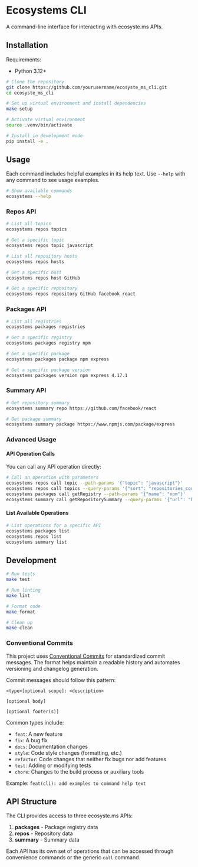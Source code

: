 # Ecosystems CLI

A command-line interface for interacting with ecosyste.ms APIs.

## Installation

Requirements:
- Python 3.12+

```bash
# Clone the repository
git clone https://github.com/yourusername/ecosyste_ms_cli.git
cd ecosyste_ms_cli

# Set up virtual environment and install dependencies
make setup

# Activate virtual environment
source .venv/bin/activate

# Install in development mode
pip install -e .
```

## Usage

Each command includes helpful examples in its help text. Use `--help` with any command to see usage examples.

```bash
# Show available commands
ecosystems --help
```

### Repos API

```bash
# List all topics
ecosystems repos topics

# Get a specific topic
ecosystems repos topic javascript

# List all repository hosts
ecosystems repos hosts

# Get a specific host
ecosystems repos host GitHub

# Get a specific repository
ecosystems repos repository GitHub facebook react
```

### Packages API

```bash
# List all registries
ecosystems packages registries

# Get a specific registry
ecosystems packages registry npm

# Get a specific package
ecosystems packages package npm express

# Get a specific package version
ecosystems packages version npm express 4.17.1
```

### Summary API

```bash
# Get repository summary
ecosystems summary repo https://github.com/facebook/react

# Get package summary
ecosystems summary package https://www.npmjs.com/package/express
```

### Advanced Usage

#### API Operation Calls

You can call any API operation directly:

```bash
# Call an operation with parameters
ecosystems repos call topic --path-params '{"topic": "javascript"}'
ecosystems repos call topics --query-params '{"sort": "repositories_count"}'
ecosystems packages call getRegistry --path-params '{"name": "npm"}'
ecosystems summary call getRepositorySummary --query-params '{"url": "https://github.com/facebook/react"}'
```

#### List Available Operations

```bash
# List operations for a specific API
ecosystems packages list
ecosystems repos list
ecosystems summary list
```

## Development

```bash
# Run tests
make test

# Run linting
make lint

# Format code
make format

# Clean up
make clean
```

### Conventional Commits

This project uses [Conventional Commits](https://www.conventionalcommits.org/) for standardized commit messages. The format helps maintain a readable history and automates versioning and changelog generation.

Commit messages should follow this pattern:
```
<type>[optional scope]: <description>

[optional body]

[optional footer(s)]
```

Common types include:
- `feat`: A new feature
- `fix`: A bug fix
- `docs`: Documentation changes
- `style`: Code style changes (formatting, etc.)
- `refactor`: Code changes that neither fix bugs nor add features
- `test`: Adding or modifying tests
- `chore`: Changes to the build process or auxiliary tools

Example: `feat(cli): add examples to command help text`

## API Structure

The CLI provides access to three ecosyste.ms APIs:

1. **packages** - Package registry data
2. **repos** - Repository data
3. **summary** - Summary data

Each API has its own set of operations that can be accessed through convenience commands or the generic `call` command.
